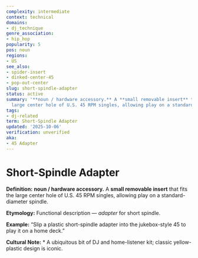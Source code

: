 ```yaml
---
complexity: intermediate
context: technical
domains:
- dj_technique
genre_association:
- hip_hop
popularity: 5
pos: noun
regions:
- US
see_also:
- spider-insert
- dinked-center-45
- pop-out-center
slug: short-spindle-adapter
status: active
summary: '**noun / hardware accessory.** A **small removable insert** that fits the
  large center hole of U.S. 45 RPM singles, allowing play on a standard-diameter spindle.'
tags:
- dj-related
term: Short-Spindle Adapter
updated: '2025-10-06'
verification: unverified
aka:
- 45 Adapter
---
```


# Short-Spindle Adapter

**Definition:** **noun / hardware accessory.** A **small removable insert** that fits the large center hole of U.S. 45 RPM singles, allowing play on a standard-diameter spindle.

**Etymology:** Functional description — *adapter* for short spindle.

**Example:** “Slip a plastic short-spindle adapter into the jukebox-style 45 to play it on a home deck.”

**Cultural Note:** * A ubiquitous bit of DJ and home-listener kit; classic yellow-plastic design is iconic.

